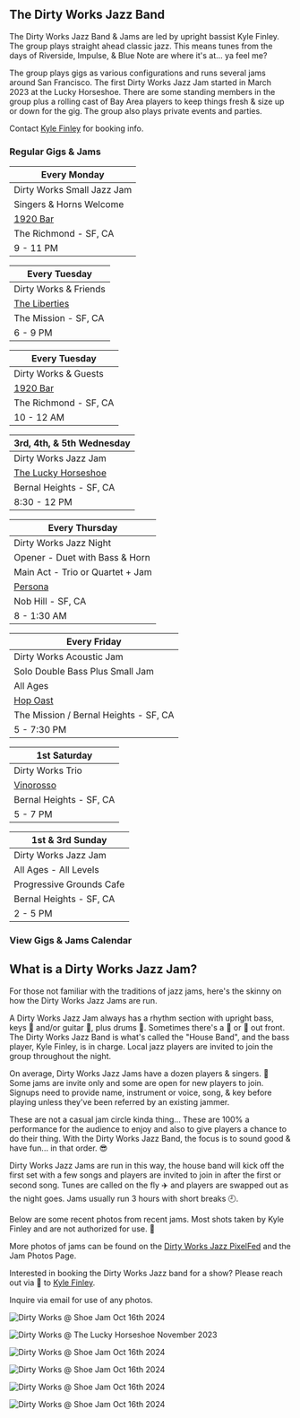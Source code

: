 <div class="container text-center">
  <h2>The Dirty Works Jazz Band</h2>
</div>

  <!-- <div class="container"> -->

<div class="text-center">

  <p>
  The Dirty Works Jazz Band & Jams are led by upright bassist Kyle Finley. The group plays straight ahead classic jazz. This means tunes from the days of Riverside, Impulse, & Blue Note are where it's at... ya feel me?

The group plays gigs as various configurations and runs several jams around San Francisco. The first Dirty Works Jazz Jam started in March 2023 at the Lucky Horseshoe. There are some standing members in the group plus a rolling cast of Bay Area players to keep things fresh & size up or down for the gig. The group also plays private events and parties.

  </p>
  <p>
  Contact <a href="mailto:Kyle@KyleFinley.net">Kyle Finley</a> for booking info.
  </p>

  <h3>Regular Gigs & Jams</h3>

| Every Monday                                                    |
| --------------------------------------------------------------- |
| Dirty Works Small Jazz Jam                                      |
| Singers & Horns Welcome                                         |
| <a href="https://1920bar.square.site" target="new">1920 Bar</a> |
| The Richmond - SF, CA                                           |
| 9 - 11 PM                                                       |

| Every Tuesday                                                         |
| --------------------------------------------------------------------- |
| Dirty Works & Friends                                                 |
| <a href="https://www.theliberties.com" target="new">The Liberties</a> |
| The Mission - SF, CA                                                  |
| 6 - 9 PM                                                              |

| Every Tuesday                                                   |
| --------------------------------------------------------------- |
| Dirty Works & Guests                                            |
| <a href="https://1920bar.square.site" target="new">1920 Bar</a> |
| The Richmond - SF, CA                                           |
| 10 - 12 AM                                                      |

| 3rd, 4th, & 5th Wednesday                                                            |
| ------------------------------------------------------------------------------------ |
| Dirty Works Jazz Jam                                                                 |
| <a href="https://www.theluckyhorseshoebar.com" target="Shoe">The Lucky Horseshoe</a> |
| Bernal Heights - SF, CA                                                              |
| 8:30 - 12 PM                                                                         |

| Every Thursday                                                |
| ------------------------------------------------------------- |
| Dirty Works Jazz Night                                        |
| Opener - Duet with Bass & Horn                                |
| Main Act - Trio or Quartet + Jam                              |
| <a href="https://www.persona-sf.com" target="new">Persona</a> |
| Nob Hill - SF, CA                                             |
| 8 - 1:30 AM                                                   |

| Every Friday                                            |
| ------------------------------------------------------- |
| Dirty Works Acoustic Jam                                |
| Solo Double Bass Plus Small Jam                         |
| All Ages                                                |
| <a href="https://hopoast.com" target="new">Hop Oast</a> |
| The Mission / Bernal Heights - SF, CA                   |
| 5 - 7:30 PM                                             |

| 1st Saturday                                                  |
| ------------------------------------------------------------- |
| Dirty Works Trio                                              |
| <a href="https://vinorosso-sf.com" target="new">Vinorosso</a> |
| Bernal Heights - SF, CA                                       |
| 5 - 7 PM                                                      |

| 1st & 3rd Sunday         |
| ------------------------ |
| Dirty Works Jazz Jam     |
| All Ages - All Levels    |
| Progressive Grounds Cafe |
| Bernal Heights - SF, CA  |
| 2 - 5 PM                 |

</div>

<div class="container text-center">
  <p>
    <h3>
      <router-link to="/music#calendar">View Gigs & Jams Calendar</router-link>
    </h3>
  </p>
  <h2>What is a Dirty Works Jazz Jam?</h2>
</div>

For those not familiar with the traditions of jazz jams, here's the skinny on how the Dirty Works Jazz Jams are run.

A Dirty Works Jazz Jam always has a rhythm section with upright bass, keys :musical_keyboard: and/or guitar :guitar:, plus drums :drum:. Sometimes there's a :trumpet: or :saxophone: out front. The Dirty Works Jazz Band is what's called the "House Band", and the bass player, Kyle Finley, is in charge. Local jazz players are invited to join the group throughout the night.

On average, Dirty Works Jazz Jams have a dozen players & singers. :microphone: Some jams are invite only and some are open for new players to join. Signups need to provide name, instrument or voice, song, & key before playing unless they've been referred by an existing jammer.

These are not a casual jam circle kinda thing... These are 100% a performance for the audience to enjoy and also to give players a chance to do their thing. With the Dirty Works Jazz Band, the focus is to sound good & have fun... in that order. :sunglasses:

Dirty Works Jazz Jams are run in this way, the house band will kick off the first set with a few songs and players are invited to join in after the first or second song. Tunes are called on the fly :airplane: and players are swapped out as the night goes. Jams usually run 3 hours with short breaks :clock9:.

Below are some recent photos from recent jams. Most shots taken by Kyle Finley and are not authorized for use. :crystal_ball:

More photos of jams can be found on the <a href="https://pixelfed.social/i/web/profile/791341701221125553" target="pixelfed">Dirty Works Jazz PixelFed</a> and the <router-link to="/photos/jazz-jams">Jam Photos Page</router-link>.

Interested in booking the Dirty Works Jazz band for a show? Please reach out via :email: to <a href="mailto:Kyle@KyleFinley.net">Kyle Finley</a>.

Inquire via email for use of any photos.

<div class="container text-center">

![Dirty Works @ Shoe Jam Oct 16th 2024](../../../../media/images/articles/dirty-works/2024.10.16_11-Shoe_Jam.jpg)

![Dirty Works @ The Lucky Horseshoe November 2023](../../../../media/images/articles/dirty-works/2023.11.16_01-Shoe_Jam.jpg)

![Dirty Works @ Shoe Jam Oct 16th 2024](../../../../media/images/articles/dirty-works/2024.10.16_01-Shoe_Jam.jpg)

![Dirty Works @ Shoe Jam Oct 16th 2024](../../../../media/images/articles/dirty-works/2024.10.16_04-Shoe_Jam.jpg)

![Dirty Works @ Shoe Jam Oct 16th 2024](../../../../media/images/articles/dirty-works/2024.10.16_07-Shoe_Jam.jpg)

![Dirty Works @ Shoe Jam Oct 16th 2024](../../../../media/images/articles/dirty-works/2024.10.16_10-Shoe_Jam.jpg)

</div>

<!-- <div class="container text-center">
  <h2>Recordings</h2>
  <p>Here are a few live recordings of the Dirty Works Jazz Band.</p>
  <p>Not professional recordings. Made with an iPhone sitting somewhere nearby.</p>

  <media-player :tracks="this.$parent.dw_tracks"></media-player>
</div> -->
